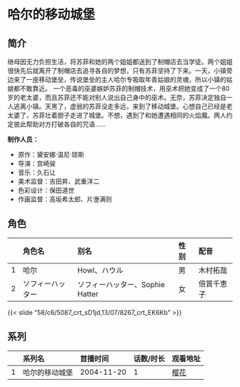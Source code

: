 # 哈尔的移动城堡


## 简介

继母因无力负担生活，将苏菲和她的两个姐姐都送到了制帽店去当学徒。两个姐姐很快先后就离开了制帽店去追寻各自的梦想，只有苏菲坚持了下来。一天，小镇旁边来了一座移动堡垒，传说堡垒的主人哈尔专吸取年青姑娘的灵魂，所以小镇的姑娘都不敢靠近。
一个恶毒的巫婆嫉妒苏菲的制帽技术，用巫术把她变成了一个80岁的老太婆，而且苏菲还不能对别人说出自己身中的巫术。无奈，苏菲决定独自一人逃离小镇。天黑了，虚弱的苏菲没走多远，来到了移动城堡。心想自己已经是老太婆了，苏菲壮着胆子走进了城堡。不想，遇到了和她遭遇相同的火焰魔。两人约定彼此帮助对方打破各自的咒语……

**制作人员：**
- 原作：黛安娜·温尼·琼斯
- 导演：宫崎骏
- 音乐：久石让
- 美术监督：吉田昇、武重洋二
- 色彩设计：保田道世
- 作画监督：高坂希太郎、片塰满则

## 角色

|     |   角色名   |   别名  | 性别 |  配音  |
|:--- |:------  |:----      |:---  |:--   |
| 1 | 哈尔 | Howl、ハウル | 男 | 木村拓哉 |
| 2 | ソフィーハッター | ソフィーハッター、Sophie Hatter | 女 | 倍賞千恵子 |

{{< slide "58/c6/5087_crt_sD1jd,13/07/8267_crt_EK6Kb" >}}

## 系列

|     |   系列名   |   首播时间  | 话数/时长  | 观看地址 |
|:---  |:------    |:----      |:---       |:---  |
| 1 | 哈尔的移动城堡 | 2004-11-20 | 1 | [樱花](https://www.cykz.net/vodplay/haerdeyidongchengbao-1-1/)  |



